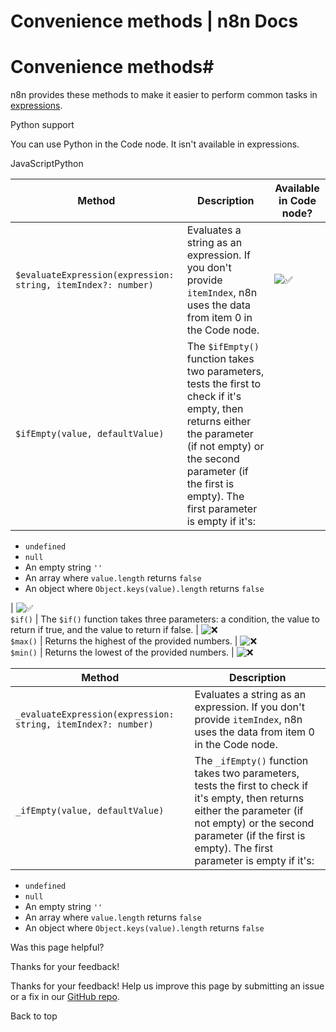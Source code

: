 # Convenience methods | n8n Docs

[ ](https://github.com/n8n-io/n8n-docs/edit/main/docs/code/builtin/convenience.md "Edit this page")

# Convenience methods#

n8n provides these methods to make it easier to perform common tasks in [expressions](../../../glossary/#expression-n8n).

Python support

You can use Python in the Code node. It isn't available in expressions.

JavaScriptPython

Method | Description | Available in Code node?  
---|---|---  
`$evaluateExpression(expression: string, itemIndex?: number)` | Evaluates a string as an expression. If you don't provide `itemIndex`, n8n uses the data from item 0 in the Code node. | ![✅](https://cdn.jsdelivr.net/gh/jdecked/twemoji@15.1.0/assets/svg/2705.svg)  
`$ifEmpty(value, defaultValue)` | The `$ifEmpty()` function takes two parameters, tests the first to check if it's empty, then returns either the parameter (if not empty) or the second parameter (if the first is empty). The first parameter is empty if it's:

  * `undefined`
  * `null`
  * An empty string `''`
  * An array where `value.length` returns `false`
  * An object where `Object.keys(value).length` returns `false`

| ![✅](https://cdn.jsdelivr.net/gh/jdecked/twemoji@15.1.0/assets/svg/2705.svg)  
`$if()` | The `$if()` function takes three parameters: a condition, the value to return if true, and the value to return if false. | ![❌](https://cdn.jsdelivr.net/gh/jdecked/twemoji@15.1.0/assets/svg/274c.svg)  
`$max()` | Returns the highest of the provided numbers. | ![❌](https://cdn.jsdelivr.net/gh/jdecked/twemoji@15.1.0/assets/svg/274c.svg)  
`$min()` | Returns the lowest of the provided numbers. | ![❌](https://cdn.jsdelivr.net/gh/jdecked/twemoji@15.1.0/assets/svg/274c.svg)  
  
Method | Description  
---|---  
`_evaluateExpression(expression: string, itemIndex?: number)` | Evaluates a string as an expression. If you don't provide `itemIndex`, n8n uses the data from item 0 in the Code node.  
`_ifEmpty(value, defaultValue)` | The `_ifEmpty()` function takes two parameters, tests the first to check if it's empty, then returns either the parameter (if not empty) or the second parameter (if the first is empty). The first parameter is empty if it's:

  * `undefined`
  * `null`
  * An empty string `''`
  * An array where `value.length` returns `false`
  * An object where `Object.keys(value).length` returns `false`

  
  
Was this page helpful? 

Thanks for your feedback! 

Thanks for your feedback! Help us improve this page by submitting an issue or a fix in our [GitHub repo](https://github.com/n8n-io/n8n-docs). 

Back to top